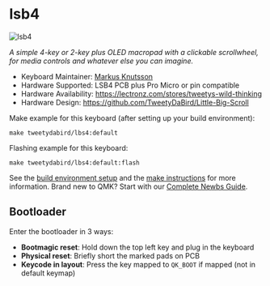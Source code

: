 # lsb4

![lsb4](https://imgur.com/MMGSDz2)

*A simple 4-key or 2-key plus OLED macropad with a clickable scrollwheel, for media controls and whatever else you can imagine.*

* Keyboard Maintainer: [Markus Knutsson](https://github.com/TweetyDaBird/)
* Hardware Supported: LSB4 PCB plus Pro Micro or pin compatible
* Hardware Availability: https://lectronz.com/stores/tweetys-wild-thinking
* Hardware Design: https://github.com/TweetyDaBird/Little-Big-Scroll


Make example for this keyboard (after setting up your build environment):

    make tweetydabird/lbs4:default

Flashing example for this keyboard:

    make tweetydabird/lbs4:default:flash

See the [build environment setup](https://docs.qmk.fm/#/getting_started_build_tools) and the [make instructions](https://docs.qmk.fm/#/getting_started_make_guide) for more information. Brand new to QMK? Start with our [Complete Newbs Guide](https://docs.qmk.fm/#/newbs).

## Bootloader

Enter the bootloader in 3 ways:

* **Bootmagic reset**: Hold down the top left key and plug in the keyboard
* **Physical reset**: Briefly short the marked pads on PCB
* **Keycode in layout**: Press the key mapped to `QK_BOOT` if mapped (not in default keymap)